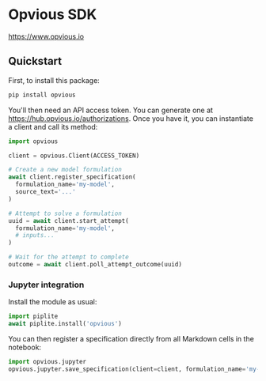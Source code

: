 # Opvious SDK

https://www.opvious.io

## Quickstart

First, to install this package:

```sh
pip install opvious
```

You'll then need an API access token. You can generate one at
https://hub.opvious.io/authorizations. Once you have it, you can
instantiate a client and call its method:

```py
import opvious

client = opvious.Client(ACCESS_TOKEN)

# Create a new model formulation
await client.register_specification(
  formulation_name='my-model',
  source_text='...'
)

# Attempt to solve a formulation
uuid = await client.start_attempt(
  formulation_name='my-model',
  # inputs...
)

# Wait for the attempt to complete
outcome = await client.poll_attempt_outcome(uuid)
```

### Jupyter integration

Install the module as usual:

```py
import piplite
await piplite.install('opvious')
```

You can then register a specification directly from all Markdown cells in the
notebook:

```py
import opvious.jupyter
opvious.jupyter.save_specification(client=client, formulation_name='my-model')
```
